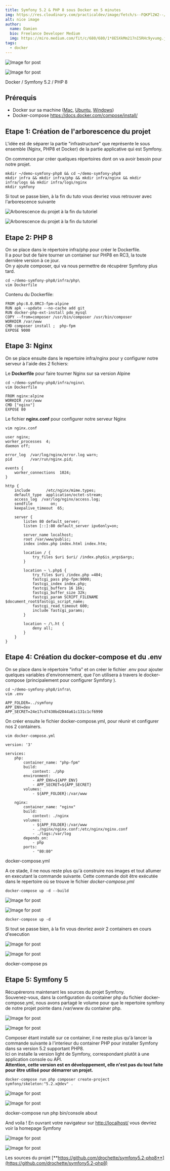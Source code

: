 ```yaml
---
title: Symfony 5.2 & PHP 8 sous Docker en 5 minutes
img: https://res.cloudinary.com/practicaldev/image/fetch/s--FQKPl2W2--/c_imagga_scale,f_auto,fl_progressive,h_420,q_auto,w_1000/https://thepracticaldev.s3.amazonaws.com/i/0ipvap7rri2p55pjk6d7.jpg
alt: nice image
author: 
  name: Damien
  bio: Freelance Developer Medium
  img: https://miro.medium.com/fit/c/680/680/1*8E5XkMm217nI5RHc9yvumg.jpeg
tags: 
  - docker
---
```


![Image for post](https://miro.medium.com/max/60/1*EsbQttoYgkeudt4uxBjzLg.png?q=20)

![Image for post](https://miro.medium.com/max/1420/1*EsbQttoYgkeudt4uxBjzLg.png)

Docker / Symfony 5.2 / PHP 8

## Prérequis

-   Docker sur sa machine ([Mac](https://docs.docker.com/docker-for-mac/install/), [Ubuntu](https://docs.docker.com/engine/install/ubuntu/), [Windows](https://docs.docker.com/docker-for-windows/install/))
-   Docker-compose <https://docs.docker.com/compose/install/>

## Etape 1: Création de l'arborescence du projet

L'idée est de séparer la partie "infrastructure" que représente le sous ensemble (Nginx, PHP8 et Docker) de la partie applicative qui est Symfony.

On commence par créer quelques répertoires dont on va avoir besoin pour notre projet.
````
mkdir ~/demo-symfony-php8 && cd ~/demo-symfony-php8
mkdir infra && mkdir infra/php && mkdir infra/nginx && mkdir infra/logs && mkdir infra/logs/nginx
mkdir symfony
````
Si tout se passe bien, à la fin du tuto vous devriez vous retrouver avec l'arborescence suivante

![Arborescence du projet à la fin du tutoriel](https://miro.medium.com/max/28/1*cdxvE6JX8vHMqRbBLyziCg.png?q=20)

![Arborescence du projet à la fin du tutoriel](https://miro.medium.com/max/226/1*cdxvE6JX8vHMqRbBLyziCg.png)

## Etape 2: PHP 8

On se place dans le répertoire infra/php pour créer le Dockerfile.\
Il a pour but de faire tourner un container sur PHP8 en RC3, la toute dernière version à ce jour.\
On y ajoute composer, qui va nous permettre de récupérer Symfony plus tard.
````
cd ~/demo-symfony-php8/infra/php\
vim Dockerfile
````
Contenu du Dockerfile:
````
FROM php:8.0.0RC3-fpm-alpine
RUN apk --update --no-cache add git
RUN docker-php-ext-install pdo_mysql
COPY --from=composer /usr/bin/composer /usr/bin/composer
WORKDIR /var/www
CMD composer install ;  php-fpm
EXPOSE 9000

````

## Etape 3: Nginx

On se place ensuite dans le repertoire infra/nginx pour y configurer notre serveur à l'aide des 2 fichiers:

Le **Dockerfile** pour faire tourner Nginx sur sa version Alpine

````
cd ~/demo-symfony-php8/infra/nginx\
vim Dockerfile
````

````
FROM nginx:alpine
WORKDIR /var/www
CMD ["nginx"]
EXPOSE 80
````
Le fichier **nginx.conf** pour configurer notre serveur Nginx

````
vim nginx.conf
````
````
user nginx;
worker_processes  4;
daemon off;

error_log  /var/log/nginx/error.log warn;
pid        /var/run/nginx.pid;

events {
    worker_connections  1024;
}

http {
    include       /etc/nginx/mime.types;
    default_type  application/octet-stream;
    access_log  /var/log/nginx/access.log;
    sendfile        on;
    keepalive_timeout  65;

    server {
        listen 80 default_server;
        listen [::]:80 default_server ipv6only=on;

        server_name localhost;
        root /var/www/public;
        index index.php index.html index.htm;

        location / {
            try_files $uri $uri/ /index.php$is_args$args;
        }

        location ~ \.php$ {
            try_files $uri /index.php =404;
            fastcgi_pass php-fpm:9000;
            fastcgi_index index.php;
            fastcgi_buffers 16 16k;
            fastcgi_buffer_size 32k;
            fastcgi_param SCRIPT_FILENAME $document_root$fastcgi_script_name;
            fastcgi_read_timeout 600;
            include fastcgi_params;
        }

        location ~ /\.ht {
            deny all;
        }
    }
}
````

## Etape 4: Création du docker-compose et du .env


On se place dans le répertoire "infra" et on créer le fichier .env pour ajouter quelques variables d'environnement, que l'on utilisera à travers le docker-compose (principalement pour configurer Symfony ).

````
cd ~/demo-symfony-php8/infra\
vim .env
````

````
APP_FOLDER=../symfony
APP_ENV=dev
APP_SECRET=24e17c47430bd2044a61c131c1cf6990
````

On créer ensuite le fichier docker-compose.yml, pour réunir et configurer nos 2 containers.
````
vim docker-compose.yml
````

````
version: '3'

services:
    php:
        container_name: "php-fpm"
        build:
            context: ./php
        environment:
            - APP_ENV=${APP_ENV}
            - APP_SECRET=${APP_SECRET}
        volumes:
            - ${APP_FOLDER}:/var/www

    nginx:
        container_name: "nginx"
        build:
            context: ./nginx
        volumes:
            - ${APP_FOLDER}:/var/www
            - ./nginx/nginx.conf:/etc/nginx/nginx.conf
            - ./logs:/var/log
        depends_on:
            - php
        ports:
            - "80:80"
````
docker-compose.yml

A ce stade, il ne nous reste plus qu'à construire nos images et tout allumer en executant la commande suivante. Cette commande doit être exécutée dans le repertoire où se trouve le fichier *docker-compose.yml*

````
docker-compose up -d --build
````

![Image for post](https://miro.medium.com/max/60/1*WsuR5ZKvNsHWPD3xKMA4oQ.png?q=20)

![Image for post](https://miro.medium.com/max/488/1*WsuR5ZKvNsHWPD3xKMA4oQ.png)

````
docker-compose up -d
````

Si tout se passe bien, à la fin vous devriez avoir 2 containers en cours d'execution

![Image for post](https://miro.medium.com/max/60/1*Eoos8Xs1P1ThZG2py2XR4A.png?q=20)

![Image for post](https://miro.medium.com/max/568/1*Eoos8Xs1P1ThZG2py2XR4A.png)

docker-compose ps

## Etape 5: Symfony 5

Récupérerons maintenant les sources du projet Symfony.\
Souvenez-vous, dans la configuration du container php du fichier docker-compose.yml, nous avons partagé le volume pour que le repertoire symfony de notre projet pointe dans /var/www du container php.

![Image for post](https://miro.medium.com/max/60/1*VEe1JceAYGyq1n0YZc6nsg.png?q=20)

![Image for post](https://miro.medium.com/max/332/1*VEe1JceAYGyq1n0YZc6nsg.png)

Composer étant installé sur ce container, il ne reste plus qu'à lancer la commande suivante à l'interieur du container PHP pour installer Symfony dans sa version 5.2 supportant PHP8.\
Ici on installe la version light de Symfony, correspondant plutôt à une application console ou API.\
**Attention, cette version est en développement, elle n'est pas du tout faite pour être utilisé pour démarrer un projet.**

````
docker-compose run php composer create-project symfony/skeleton:"5.2.x@dev" .
````

![Image for post](https://miro.medium.com/max/58/1*U0vgdIRQvKH5pwlcDhLCpA.png?q=20)

![Image for post](https://miro.medium.com/max/411/1*U0vgdIRQvKH5pwlcDhLCpA.png)

docker-compose run php bin/console about

And voila ! En ouvrant votre navigateur sur <http://localhost/> vous devriez voir la homepage Symfony

![Image for post](https://miro.medium.com/max/60/1*HoMzHzygP1dpVi2l6X9fqw.png?q=20)

![Image for post](https://miro.medium.com/max/1042/1*HoMzHzygP1dpVi2l6X9fqw.png)

Les sources du projet [**https://github.com/drochette/symfony5.2-php8**](https://github.com/drochette/symfony5.2-php8)